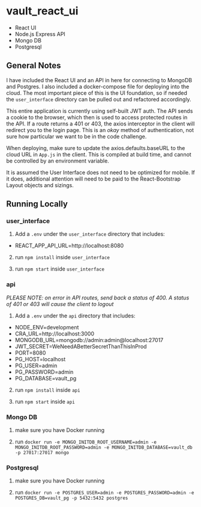# vault_react_ui
* React UI
* Node.js Express API
* Mongo DB
* Postgresql

## General Notes

I have included the React UI and an API in here for connecting to MongoDB and Postgres. I also included a docker-compose file for deploying into the cloud. The most important piece of this is the UI foundation, so if needed the `user_interface` directory can be pulled out and refactored accordingly.

This entire application is currently using self-built JWT auth. The API sends a cookie to the browser, which then is used to access protected routes in the API. If a route returns a 401 or 403, the axios interceptor in the client will redirect you to the login page. This is an *okay* method of authentication, not sure how particular we want to be in the code challenge.

When deploying, make sure to update the axios.defaults.baseURL to the cloud URL in `App.js` in the client. This is compiled at build time, and cannot be controlled by an environment variable.

It is assumed the User Interface does not need to be optimized for mobile. If it does, additional attention will need to be paid to the React-Bootstrap Layout objects and sizings.

## Running Locally

### user_interface

1. Add a `.env` under the `user_interface` directory that includes:

* REACT_APP_API_URL=http://localhost:8080

2. run `npm install` inside `user_interface`

3. run `npm start` inside `user_interface`

### api

*PLEASE NOTE: on error in API routes, send back a status of 400. A status of 401 or 403 will cause the client to logout*

1. Add a `.env` under the `api` directory that includes:

* NODE_ENV=development
* CRA_URL=http://localhost:3000
* MONGODB_URL=mongodb://admin:admin@localhost:27017
* JWT_SECRET=WeNeedABetterSecretThanThisInProd
* PORT=8080
* PG_HOST=localhost
* PG_USER=admin
* PG_PASSWORD=admin
* PG_DATABASE=vault_pg

2. run `npm install` inside `api`

3. run `npm start` inside `api`

### Mongo DB

1. make sure you have Docker running

2. run `docker run -e MONGO_INITDB_ROOT_USERNAME=admin -e MONGO_INITDB_ROOT_PASSWORD=admin -e MONGO_INITDB_DATABASE=vault_db -p 27017:27017 mongo`

### Postgresql

1. make sure you have Docker running

2. run `docker run -e POSTGRES_USER=admin -e POSTGRES_PASSWORD=admin -e POSTGRES_DB=vault_pg -p 5432:5432 postgres`